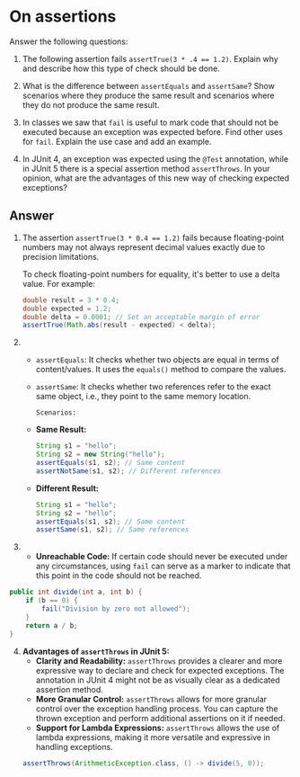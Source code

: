 # On assertions

Answer the following questions:

1. The following assertion fails `assertTrue(3 * .4 == 1.2)`. Explain why and describe how this type of check should be done.

2. What is the difference between `assertEquals` and `assertSame`? Show scenarios where they produce the same result and scenarios where they do not produce the same result.

3. In classes we saw that `fail` is useful to mark code that should not be executed because an exception was expected before. Find other uses for `fail`. Explain the use case and add an example.

4. In JUnit 4, an exception was expected using the `@Test` annotation, while in JUnit 5 there is a special assertion method `assertThrows`. In your opinion, what are the advantages of this new way of checking expected exceptions?

## Answer

1. The assertion `assertTrue(3 * 0.4 == 1.2)` fails because floating-point numbers may not always represent decimal values exactly due to precision limitations.

   To check floating-point numbers for equality, it's better to use a delta value. 
For example:
   ```java
   double result = 3 * 0.4;
   double expected = 1.2;
   double delta = 0.0001; // Set an acceptable margin of error
   assertTrue(Math.abs(result - expected) < delta);
   ```

2. 
   - `assertEquals`: It checks whether two objects are equal in terms of content/values. It uses the `equals()` method to compare the values.
   - `assertSame`: It checks whether two references refer to the exact same object, i.e., they point to the same memory location.

         Scenarios:
   - **Same Result:**
     ```java
     String s1 = "hello";
     String s2 = new String("hello");
     assertEquals(s1, s2); // Same content
     assertNotSame(s1, s2); // Different references
     ```
   - **Different Result:**
     ```java
     String s1 = "hello";
     String s2 = "hello";
     assertEquals(s1, s2); // Same content
     assertSame(s1, s2); // Same references
     ```

3. - **Unreachable Code:**
  If certain code should never be executed under any circumstances, using `fail` can serve as a marker to indicate that this point in the code should not be reached.
  ```java
  public int divide(int a, int b) {
      if (b == 0) {
          fail("Division by zero not allowed");
      }
      return a / b;
  }
  ```

4. **Advantages of `assertThrows` in JUnit 5:**
    - **Clarity and Readability:**
      `assertThrows` provides a clearer and more expressive way to declare and check for expected exceptions. The annotation in JUnit 4 might not be as visually clear as a dedicated assertion method.
    - **More Granular Control:**
      `assertThrows` allows for more granular control over the exception handling process. You can capture the thrown exception and perform additional assertions on it if needed.
    - **Support for Lambda Expressions:**
      `assertThrows` allows the use of lambda expressions, making it more versatile and expressive in handling exceptions.
   ```java
   assertThrows(ArithmeticException.class, () -> divide(5, 0));
   ```